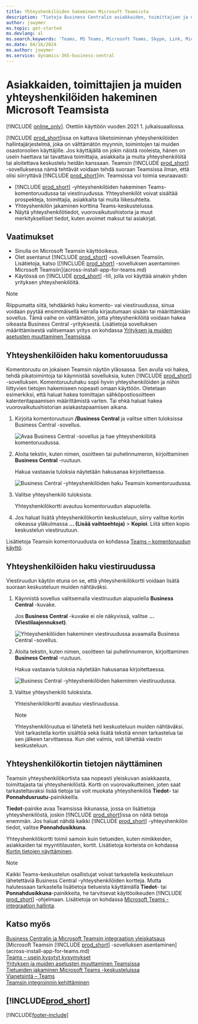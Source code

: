 ```yaml
---
title: Yhteyshenkilöiden hakeminen Microsoft Teamsista
description: 'Tietoja Business Centralin asiakkaiden, toimittajien ja muiden yhteyshenkilöiden hakeminen Microsoft Teamsista.'
author: jswymer
ms.topic: get-started
ms.devlang: al
ms.search.keywords: 'Teams, MS Teams, Microsoft Teams, Skype, Link, Microsoft 365, contacts, search, messaging extensions'
ms.date: 04/16/2024
ms.author: jswymer
ms.service: dynamics-365-business-central
---
```


# Asiakkaiden, toimittajien ja muiden yhteyshenkilöiden hakeminen Microsoft Teamsista

[!INCLUDE [online_only](includes/online_only.md)]. Otettiin käyttöön vuoden 2021 1. julkaisuaallossa.

[!INCLUDE [prod_short](includes/prod_short.md)]issa on kattava liiketoiminnan yhteyshenkilöiden hallintajärjestelmä, joka on välttämätön myynnin, toimintojen tai muiden osastoroolien käyttäjille. Jos käyttäjällä on jokin näistä rooleista, hänen on usein haettava tai tavattava toimittajia, asiakkaita ja muita yhteyshenkilöitä tai aloitettava keskustelu heidän kanssaan. Teamsin [!INCLUDE [prod_short](includes/prod_short.md)] -sovelluksessa nämä tehtävät voidaan tehdä suoraan Teamsissa ilman, että olisi siirryttävä [!INCLUDE [prod_short](includes/prod_short.md)]iin. Teamsissa voi toimia seuraavasti:

- [!INCLUDE [prod_short](includes/prod_short.md)] -yhteyshenkilöiden hakeminen Teams-komentoruudussa tai viestiruudussa. Yhteyshenkilöt voivat sisältää prospekteja, toimittajia, asiakkaita tai muita liikesuhteita.
- Yhteyshenkilön jakaminen korttina Teams-keskustelussa.
- Näytä yhteyshenkilötiedot, vuorovaikutushistoria ja muut merkitykselliset tiedot, kuten avoimet maksut tai asiakirjat.

## Vaatimukset

- Sinulla on Microsoft Teamsin käyttöoikeus.
- Olet asentanut [!INCLUDE [prod_short](includes/prod_short.md)] -sovelluksen Teamsiin. Lisätietoja, katso [[!INCLUDE [prod_short](includes/prod_short.md)] -sovelluksen asentaminen Microsoft Teamsiin](across-install-app-for-teams.md)
- Käytössä on [!INCLUDE [prod_short](includes/prod_short.md)] -tili, jolla voi käyttää ainakin yhden yrityksen yhteyshenkilöitä.

> [!NOTE]
> Riippumatta siitä, tehdäänkö haku komento- vai viestiruudussa, sinua voidaan pyytää ensimmäisellä kerralla kirjautumaan sisään tai määrittämään sovellus. Tämä vaihe on välttämätön, jotta yhteyshenkilöitä voidaan hakea oikeasta Business Central -yrityksestä. Lisätietoja sovelluksen määrittämisestä valitsemaan yritys on kohdassa [Yrityksen ja muiden asetusten muuttaminen Teamsissa](across-teams-settings.md).

## Yhteyshenkilöiden haku komentoruudussa

Komentoruutu on jokaisen Teamsin näytön yläosassa. Sen avulla voi hakea, tehdä pikatoimintoja tai käynnistää sovelluksia, kuten [!INCLUDE [prod_short](includes/prod_short.md)] -sovelluksen. Komentoruutuhaku sopii hyvin yhteyshenkilöiden ja niihin liittyvien tietojen hakemiseen nopeasti omaan käyttöön. Oletetaan esimerkiksi, että haluat hakea toimittajan sähköpostiosoitteen kalenteritapaamisen määrittämistä varten. Tai ehkä haluat hakea vuorovaikutushistorian asiakastapaamisen aikana.

1. Kirjoita komentoruutuun **/Business Central** ja valitse sitten tuloksissa Business Central -sovellus.

    ![Avaa Business Central -sovellus ja hae yhteyshenkilöitä komentoruudussa.](media/teams-contacts-command-1a.png)

2. Aloita tekstin, kuten nimen, osoitteen tai puhelinnumeron, kirjoittaminen **Business Central** -ruutuun.

    Hakua vastaavia tuloksia näytetään hakusanaa kirjoitettaessa.

    ![Business Central -yhteyshenkilöiden haku Teamsin komentoruudussa.](media/teams-contacts-command-2.png)
3. Valitse yhteyshenkilö tuloksista.

    Yhteyshenkilökortti avautuu komentoruudun alapuolella.

4. Jos haluat lisätä yhteyshenkilökortin keskusteluun, siirry valitse kortin oikeassa yläkulmassa **... (Lisää vaihtoehtoja)** > **Kopioi**. Liitä sitten kopio keskustelun viestiruutuun.  

Lisätietoja Teamsin komentoruudusta on kohdassa [Teams – komentoruudun käyttö](https://support.microsoft.com/en-us/office/use-the-command-box-13c4e429-7324-4886-b377-5dbed539193b).

## Yhteyshenkilöiden haku viestiruudussa

Viestiruudun käytön etuna on se, että yhteyshenkilökortti voidaan lisätä suoraan keskusteluun muiden nähtäväksi.

1. Käynnistä sovellus valitsemalla viestiruudun alapuolella **Business Central** -kuvake.

    Jos **Business Central** -kuvake ei ole näkyvissä, valitse **... (Viestilaajennukset)**.

    ![Yhteyshenkilöiden hakeminen viestiruudussa avaamalla Business Central -sovellus.](media/teams-contacts-message-box.png)

2. Aloita tekstin, kuten nimen, osoitteen tai puhelinnumeron, kirjoittaminen **Business Central** -ruutuun.

    Hakua vastaavia tuloksia näytetään hakusanaa kirjoitettaessa.

    ![Business Central -yhteyshenkilöiden hakeminen viestiruudussa.](media/teams-contacts-5.png)
3. Valitse yhteyshenkilö tuloksista.

    Yhteishenkilökortti avautuu viestiruudussa.

    > [!NOTE]
    > Yhteyshenkilöruutua ei lähetetä heti keskusteluun muiden nähtäväksi. Voit tarkastella kortin sisältöä sekä lisätä tekstiä ennen tarkastelua tai sen jälkeen tarvittaessa. Kun olet valmis, voit lähettää viestin keskusteluun.

<!--
### Here's another way

1. Instead of using the **Business Central** icon, type **@Business Central** directly in the message compose box.
2. Enter your search terms in the box.
3. Use the up and down arrow keys on the keyboard to choose a contact, then select <kbd>Enter</kbd> to select it.-->

## Yhteyshenkilökortin tietojen näyttäminen

Teamsin yhteyshenkilökortista saa nopeasti yleiskuvan asiakkaasta, toimittajasta tai yhteyshenkilöstä. Kortti on vuorovaikutteinen, joten saat tarkasteltavaksi lisää tietoja tai voit muokata yhteyshenkilöä **Tiedot**- tai **Ponnahdusruutu**-painikkeilla.

**Tiedot**-painike avaa Teamsissa ikkunassa, jossa on lisätietoja yhteyshenkilöstä, joskin [!INCLUDE [prod_short](includes/prod_short.md)]issa on näitä tietoja enemmän. Jos haluat nähdä kaikki [!INCLUDE [prod_short](includes/prod_short.md)] -yhteyshenkilön tiedot, valitse **Ponnahdusikkuna**.

Yhteyshenkilökortti toimii samoin kuin tietueiden, kuten nimikkeiden, asiakkaiden tai myyntitilausten, kortit. Lisätietoja korteista on kohdassa [Kortin tietojen näyttäminen](across-working-with-teams.md#view-card-details).

> [!NOTE]
> Kaikki Teams-keskustelun osallistujat voivat tarkastella keskusteluun lähetettäviä Business Central -yhteyshenkilöiden kortteja. Mutta halutessaan tarkastella lisätietoja tietueista käyttämällä **Tiedot**- tai **Ponnahdusikkuna**-painikkeita, he tarvitsevat käyttöoikeuden [!INCLUDE [prod_short](includes/prod_short.md)] -ohjelmaan. Lisätietoja on kohdassa [Microsoft Teams -integraation hallinta](admin-teams-integration.md#minimum-requirements-1).

## Katso myös

[Business Centralin ja Microsoft Teamsin integraation yleiskatsaus](across-teams-overview.md)  
[Microsoft Teamsin [!INCLUDE [prod_short](includes/prod_short.md)] -sovelluksen asentaminen](across-install-app-for-teams.md)  
[Teams – usein kysytyt kysymykset](teams-faq.md)  
[Yrityksen ja muiden asetusten muuttaminen Teamsissa](across-teams-settings.md)  
[Tietueiden jakaminen Microsoft Teams -keskusteluissa](across-working-with-teams.md)  
[Vianetsintä – Teams](admin-teams-troubleshooting.md)  
[Teamsin integroinnin kehittäminen](/dynamics365/business-central/dev-itpro/developer/devenv-develop-for-teams)  

## [!INCLUDE[prod_short](includes/free_trial_md.md)]  


[!INCLUDE[footer-include](includes/footer-banner.md)]